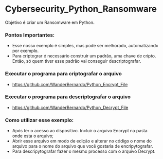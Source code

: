 # Cybersecurity_Python_Ransomware
Objetivo é criar um Ransomware em Python.

### Pontos Importantes:
 - Esse nosso exemplo é simples, mas pode ser melhorado, automatizando por exemplo.
 - Para criptograr é necessário construir um padrão, uma chave de cripto. Então, só quem tiver esse padrão vai conseguir descriptografar.
   
### Executar o programa para criptografar o arquivo

 - https://github.com/WanderBernardo/Python_Encrypt_File

### Executar o programa para descriptografar o arquivo

 - https://github.com/WanderBernardo/Python_Decrypt_File

### Como utilizar esse exemplo:

 - Após ter o acesso ao dispositivo. Incluir o arquivo Encrypt na pasta onde esta o arquivo;
 - Abrir esse arquivo em modo de edição e alterar no código o nome do arquivo para o nome do arquivo que você gostaria de encripytografar.
 - Para descripytografar fazer o mesmo processo com o arquivo Decrypt.
